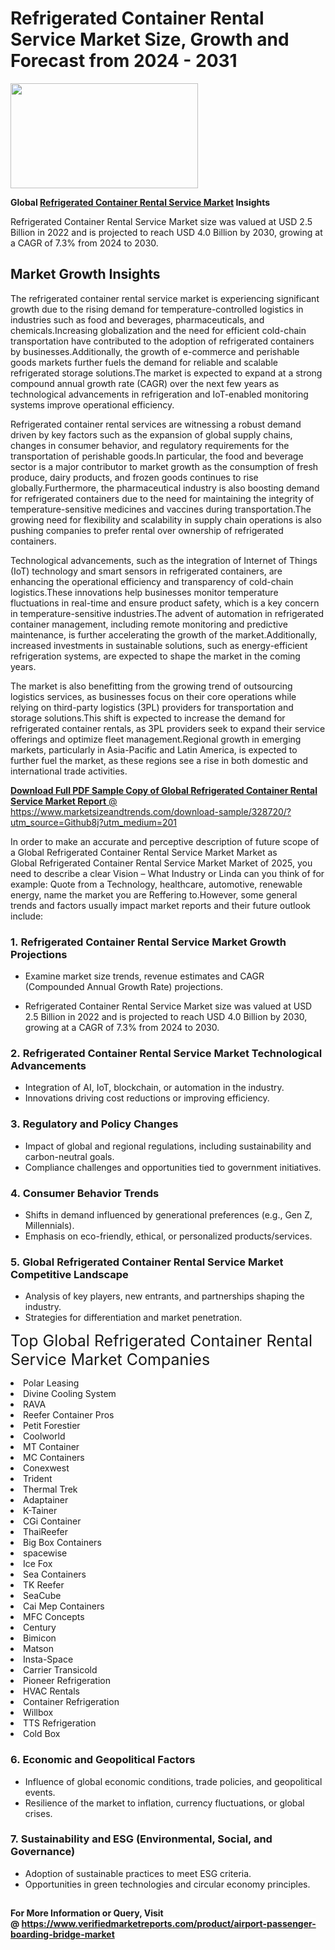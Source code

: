 <H1>Refrigerated Container Rental Service Market Size, Growth and Forecast from 2024 - 2031</H1><img class="aligncenter size-medium wp-image-584254" src="https://thirdeyenews.in/wp-content/uploads/2024/09/Global-Market-Research-300x168.jpeg" alt="" width="300" height="168" /><p><strong>Global&nbsp;<a href="https://www.marketsizeandtrends.com/download-sample/328720/?utm_source=Github8j?utm_medium=201">Refrigerated Container Rental Service Market</a> Insights</strong></p><p>Refrigerated Container Rental Service Market size was valued at USD 2.5 Billion in 2022 and is projected to reach USD 4.0 Billion by 2030, growing at a CAGR of 7.3% from 2024 to 2030.</p><p><h2>Market Growth Insights</h2> <p>The refrigerated container rental service market is experiencing significant growth due to the rising demand for temperature-controlled logistics in industries such as food and beverages, pharmaceuticals, and chemicals.Increasing globalization and the need for efficient cold-chain transportation have contributed to the adoption of refrigerated containers by businesses.Additionally, the growth of e-commerce and perishable goods markets further fuels the demand for reliable and scalable refrigerated storage solutions.The market is expected to expand at a strong compound annual growth rate (CAGR) over the next few years as technological advancements in refrigeration and IoT-enabled monitoring systems improve operational efficiency.</p> <p><a href="#"></a></p> <p>Refrigerated container rental services are witnessing a robust demand driven by key factors such as the expansion of global supply chains, changes in consumer behavior, and regulatory requirements for the transportation of perishable goods.In particular, the food and beverage sector is a major contributor to market growth as the consumption of fresh produce, dairy products, and frozen goods continues to rise globally.Furthermore, the pharmaceutical industry is also boosting demand for refrigerated containers due to the need for maintaining the integrity of temperature-sensitive medicines and vaccines during transportation.The growing need for flexibility and scalability in supply chain operations is also pushing companies to prefer rental over ownership of refrigerated containers.</p> <p>Technological advancements, such as the integration of Internet of Things (IoT) technology and smart sensors in refrigerated containers, are enhancing the operational efficiency and transparency of cold-chain logistics.These innovations help businesses monitor temperature fluctuations in real-time and ensure product safety, which is a key concern in temperature-sensitive industries.The advent of automation in refrigerated container management, including remote monitoring and predictive maintenance, is further accelerating the growth of the market.Additionally, increased investments in sustainable solutions, such as energy-efficient refrigeration systems, are expected to shape the market in the coming years.</p> <p>The market is also benefitting from the growing trend of outsourcing logistics services, as businesses focus on their core operations while relying on third-party logistics (3PL) providers for transportation and storage solutions.This shift is expected to increase the demand for refrigerated container rentals, as 3PL providers seek to expand their service offerings and optimize fleet management.Regional growth in emerging markets, particularly in Asia-Pacific and Latin America, is expected to further fuel the market, as these regions see a rise in both domestic and international trade activities.</p> <p><a href="#"></p><p><span class=""><strong>Download Full PDF Sample Copy of Global Refrigerated Container Rental Service Market Report</strong> @ <a href="https://www.marketsizeandtrends.com/download-sample/328720/?utm_source=Github8j?utm_medium=201" target="_blank">https://www.marketsizeandtrends.com/download-sample/328720/?utm_source=Github8j?utm_medium=201</a></span></p><p>In order to make an accurate and perceptive description of future scope of a Global&nbsp;Refrigerated Container Rental Service Market Market as Global&nbsp;Refrigerated Container Rental Service Market Market of 2025, you need to describe a clear Vision &ndash; What Industry or Linda can you think of for example: Quote from a Technology, healthcare, automotive, renewable energy, name the market you are Reffering to.However, some general trends and factors usually impact market reports and their future outlook include:</p><h3>1.&nbsp;<strong>Refrigerated Container Rental Service Market Growth Projections</strong></h3><ul><li>Examine market size trends, revenue estimates and CAGR (Compounded Annual Growth Rate) projections.</li><li><p>Refrigerated Container Rental Service Market size was valued at USD 2.5 Billion in 2022 and is projected to reach USD 4.0 Billion by 2030, growing at a CAGR of 7.3% from 2024 to 2030.</p></li></ul><h3>2.&nbsp;<strong>Refrigerated Container Rental Service Market Technological Advancements</strong></h3><ul><li>Integration of AI, IoT, blockchain, or automation in the industry.</li><li>Innovations driving cost reductions or improving efficiency.</li></ul><h3>3.&nbsp;<strong>Regulatory and Policy Changes</strong></h3><ul><li>Impact of global and regional regulations, including sustainability and carbon-neutral goals.</li><li>Compliance challenges and opportunities tied to government initiatives.</li></ul><h3>4.&nbsp;<strong>Consumer Behavior Trends</strong></h3><ul><li>Shifts in demand influenced by generational preferences (e.g., Gen Z, Millennials).</li><li>Emphasis on eco-friendly, ethical, or personalized products/services.</li></ul><h3>5.&nbsp;<strong>Global Refrigerated Container Rental Service Market Competitive Landscape</strong></h3><ul><li>Analysis of key players, new entrants, and partnerships shaping the industry.</li><li>Strategies for differentiation and market penetration.</li></ul><p data-pm-slice="1 1 []"><span style="color: inherit; font-family: inherit; font-size: 25px;">Top Global Refrigerated Container Rental Service Market Companies</span></p><div class="" data-test-id=""><p><li>Polar Leasing</li><li> Divine Cooling System</li><li> RAVA</li><li> Reefer Container Pros</li><li> Petit Forestier</li><li> Coolworld</li><li> MT Container</li><li> MC Containers</li><li> Conexwest</li><li> Trident</li><li> Thermal Trek</li><li> Adaptainer</li><li> K-Tainer</li><li> CGi Container</li><li> ThaiReefer</li><li> Big Box Containers</li><li> spacewise</li><li> Ice Fox</li><li> Sea Containers</li><li> TK Reefer</li><li> SeaCube</li><li> Cai Mep Containers</li><li> MFC Concepts</li><li> Century</li><li> Bimicon</li><li> Matson</li><li> Insta-Space</li><li> Carrier Transicold</li><li> Pioneer Refrigeration</li><li> HVAC Rentals</li><li> Container Refrigeration</li><li> Willbox</li><li> TTS Refrigeration</li><li> Cold Box</li></p></div><h3>6.&nbsp;<strong>Economic and Geopolitical Factors</strong></h3><ul><li>Influence of global economic conditions, trade policies, and geopolitical events.</li><li>Resilience of the market to inflation, currency fluctuations, or global crises.</li></ul><h3>7.&nbsp;<strong>Sustainability and ESG (Environmental, Social, and Governance)</strong></h3><ul><li>Adoption of sustainable practices to meet ESG criteria.</li><li>Opportunities in green technologies and circular economy principles.</li></ul><h2><strong style="font-size: 14px;">For More Information or Query, Visit @&nbsp;</strong><a style="background-color: #ffffff; font-size: 14px;" href="https://www.marketsizeandtrends.com/report/refrigerated-container-rental-service-market/" target="_blank">https://www.verifiedmarketreports.com/product/airport-passenger-boarding-bridge-market</a></h2>